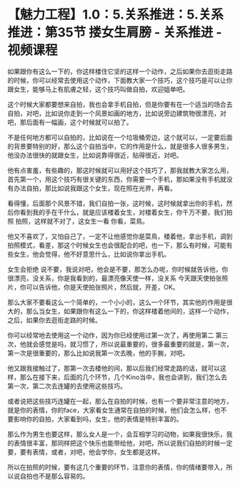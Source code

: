# 【魅力工程】1.0：5.关系推进：5.关系推进：第35节 搂女生肩膀 - 关系推进 - 视频课程

如果跟你有这么一下的，你这样楼住它坚的这样一个动作，之后如果你去逛街走路的时候，你可以经常去使用这个动作，下面教大家一个技巧，这个技巧是可以让你跟女生，能够马上有肌膚之轻，这个技巧叫做自拍，欢迎姐单吧。

这个时候大家都要想来自拍，我也会拿手机自拍，但是你要有在一个适当的场合去自拍，对吧，比如说你走到一个风景如画的地方，比如说旁边建筑物很漂亮，对吧，那后面有一幅画，这个时候就可以拍了。

不是任何地方都可以自拍的，比如说在一个垃圾桶旁边，这个就可以，一定要后面的背景要特别的好，那么这个自拍当中，它的作用是什么，就是很多人很多男生，他没办法很快的就跟女生，比如说靠得很近，贴得很近，对吧。

他有点害羞，有些趣的，那这时候就可以用好这个技巧了，那我就教大家怎么用，首先第一个，用这个技巧有很关键的东西，你需要一个手机，那如果没有手机就没有办法自拍，那比如说我跟这个女生，现在照在光界，再看。

看得懂，后面那个风景不错，我们自拍一张，这时候，这时候就拿出你的手机，然后你看到我的手在干什么，就是应该楼着女生，对楼着女生，你千万不要，我们拍照 拍照，这样就不对了，这女生一看 你看，菜鳥。

他又不喜欢了，又怕自己了，一定不让他感觉你是菜鳥，楼着他，拿出手机，调到拍照模式，看差，那这个时候女生也会很配合的吧，也一下，那么有时候，可能有些女生，他会觉得，他不好意思什么，比如说你拿出手机。

女生会拒绝 说不要，我说对吧，他会是不要，那怎么办呢，你时候就告诉他，你很漂亮，没关系，你是我看到的，最漂亮像天使一样，没关系 今天跟天使拍张照片，你可以告诉他，你是天使拍张照片，然后就，开差，OK。

那么大家不要看这么一个简单的，一个小小的，这么一个环节，其实他的作用是很大的，那么当女生，如果跟你有这么一下的，你这样楼着他间的，这样一个动作，之后，如果你去逛街走路的时候。

你可以经常地去使用这一个动作，因为你已经使用过第一次了，再使用第二 第三次，他就会感觉是吗，就习惯了，所以说最重要的，很多最重要的就是，第一次，第一次是很重要的，那么比如说我第一次去晚，他的手腕，对吧。

他又跟我接触过了，那第一次去楼他的间，那以后我们经常走路的话，就可以这样，那么在接下来，后面的几个环节，几个Kino当中，我也会讲到，我们怎么去第一次，第二次去连罐的去使用这些技巧。

或者说把这些技巧连罐在一起，那么在自拍的时候，也有一个要非常注意的地方，就是你的表情，你的face，大家看女生通常在自拍的时候，他们会怎么样，也不要影响你的自拍，大家看到吗，女生，他的表情是特别丰富的。

那么作为男生也要这样，那么女人是一个，会互相学习的动物，如果我很快乐，我的表情很丰富，那同样把这个快乐也能带给他，对吧，所以说我们自拍的时候一定要，要有表情，或者，对吧，他会学你，女生都是这样。

所以在拍照的时候，要有这几个重要的环节，注意你的表情，你的情绪要带入，所以说自拍也不是那么容易的。